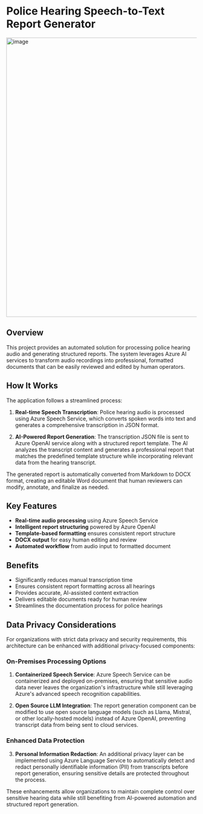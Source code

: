# Police Hearing Speech-to-Text Report Generator

<img width="882" height="738" alt="image" src="https://github.com/user-attachments/assets/d085693c-fcc8-4d0b-8318-1cb5a8f2601c" />

## Overview

This project provides an automated solution for processing police hearing audio and generating structured reports. The system leverages Azure AI services to transform audio recordings into professional, formatted documents that can be easily reviewed and edited by human operators.

## How It Works

The application follows a streamlined process:

1. **Real-time Speech Transcription**: Police hearing audio is processed using Azure Speech Service, which converts spoken words into text and generates a comprehensive transcription in JSON format.

2. **AI-Powered Report Generation**: The transcription JSON file is sent to Azure OpenAI service along with a structured report template. The AI analyzes the transcript content and generates a professional report that matches the predefined template structure while incorporating relevant data from the hearing transcript.

The generated report is automatically converted from Markdown to DOCX format, creating an editable Word document that human reviewers can modify, annotate, and finalize as needed.

## Key Features

- **Real-time audio processing** using Azure Speech Service
- **Intelligent report structuring** powered by Azure OpenAI
- **Template-based formatting** ensures consistent report structure
- **DOCX output** for easy human editing and review
- **Automated workflow** from audio input to formatted document

## Benefits

- Significantly reduces manual transcription time
- Ensures consistent report formatting across all hearings
- Provides accurate, AI-assisted content extraction
- Delivers editable documents ready for human review
- Streamlines the documentation process for police hearings

## Data Privacy Considerations

For organizations with strict data privacy and security requirements, this architecture can be enhanced with additional privacy-focused components:

### On-Premises Processing Options

1. **Containerized Speech Service**: Azure Speech Service can be containerized and deployed on-premises, ensuring that sensitive audio data never leaves the organization's infrastructure while still leveraging Azure's advanced speech recognition capabilities.

2. **Open Source LLM Integration**: The report generation component can be modified to use open source language models (such as Llama, Mistral, or other locally-hosted models) instead of Azure OpenAI, preventing transcript data from being sent to cloud services.

### Enhanced Data Protection

3. **Personal Information Redaction**: An additional privacy layer can be implemented using Azure Language Service to automatically detect and redact personally identifiable information (PII) from transcripts before report generation, ensuring sensitive details are protected throughout the process.

These enhancements allow organizations to maintain complete control over sensitive hearing data while still benefiting from AI-powered automation and structured report generation.

